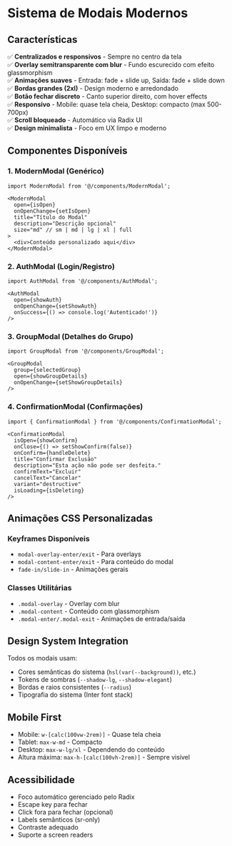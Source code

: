 # Sistema de Modais Modernos

## Características

✅ **Centralizados e responsivos** - Sempre no centro da tela  
✅ **Overlay semitransparente com blur** - Fundo escurecido com efeito glassmorphism  
✅ **Animações suaves** - Entrada: fade + slide up, Saída: fade + slide down  
✅ **Bordas grandes (2xl)** - Design moderno e arredondado  
✅ **Botão fechar discreto** - Canto superior direito, com hover effects  
✅ **Responsivo** - Mobile: quase tela cheia, Desktop: compacto (max 500-700px)  
✅ **Scroll bloqueado** - Automático via Radix UI  
✅ **Design minimalista** - Foco em UX limpo e moderno  

## Componentes Disponíveis

### 1. ModernModal (Genérico)
```tsx
import ModernModal from '@/components/ModernModal';

<ModernModal
  open={isOpen}
  onOpenChange={setIsOpen}
  title="Título do Modal"
  description="Descrição opcional"
  size="md" // sm | md | lg | xl | full
>
  <div>Conteúdo personalizado aqui</div>
</ModernModal>
```

### 2. AuthModal (Login/Registro)
```tsx
import AuthModal from '@/components/AuthModal';

<AuthModal
  open={showAuth}
  onOpenChange={setShowAuth}
  onSuccess={() => console.log('Autenticado!')}
/>
```

### 3. GroupModal (Detalhes do Grupo)
```tsx
import GroupModal from '@/components/GroupModal';

<GroupModal
  group={selectedGroup}
  open={showGroupDetails}
  onOpenChange={setShowGroupDetails}
/>
```

### 4. ConfirmationModal (Confirmações)
```tsx
import { ConfirmationModal } from '@/components/ConfirmationModal';

<ConfirmationModal
  isOpen={showConfirm}
  onClose={() => setShowConfirm(false)}
  onConfirm={handleDelete}
  title="Confirmar Exclusão"
  description="Esta ação não pode ser desfeita."
  confirmText="Excluir"
  cancelText="Cancelar"
  variant="destructive"
  isLoading={isDeleting}
/>
```

## Animações CSS Personalizadas

### Keyframes Disponíveis
- `modal-overlay-enter/exit` - Para overlays
- `modal-content-enter/exit` - Para conteúdo do modal
- `fade-in/slide-in` - Animações gerais

### Classes Utilitárias
- `.modal-overlay` - Overlay com blur
- `.modal-content` - Conteúdo com glassmorphism
- `.modal-enter/.modal-exit` - Animações de entrada/saída

## Design System Integration

Todos os modais usam:
- Cores semânticas do sistema (`hsl(var(--background))`, etc.)
- Tokens de sombras (`--shadow-lg`, `--shadow-elegant`)
- Bordas e raios consistentes (`--radius`)
- Tipografia do sistema (Inter font stack)

## Mobile First

- Mobile: `w-[calc(100vw-2rem)]` - Quase tela cheia
- Tablet: `max-w-md` - Compacto
- Desktop: `max-w-lg/xl` - Dependendo do conteúdo
- Altura máxima: `max-h-[calc(100vh-2rem)]` - Sempre visível

## Acessibilidade

- Foco automático gerenciado pelo Radix
- Escape key para fechar
- Click fora para fechar (opcional)
- Labels semânticos (sr-only)
- Contraste adequado
- Suporte a screen readers